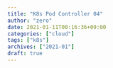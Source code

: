 ```yaml
---
title: "K8s Pod Controller 04"
author: "zero"
date: 2021-01-11T00:16:36+09:00
categories: ["cloud"]
tags: ["k8s"]
archives: ["2021-01"]
draft: true
---
```


<!--more-->
